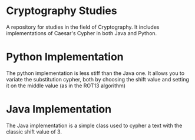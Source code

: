 # Cryptography Studies
A repository for studies in the field of Cryptography. It includes implementations of Caesar's Cypher in both Java and Python.

# Python Implementation
The python implementation is less stiff than the Java one. It allows you to variate the substitution cypher, both by choosing the shift value and setting it on the middle value (as in the ROT13 algorithm)

# Java Implementation

The Java implementation is a simple class used to cypher a text with the classic shift value of 3. 
